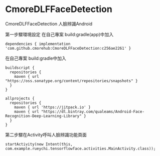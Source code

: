 # CmoreDLFFaceDetection
CmoreDLFFaceDetection
人臉辨識Android

第一步驟環境設定
在自己專案 build:gradle(app)中加入    
  
~~~
dependencies { implementation 'com.github.cmorehub:CmoreDLFFaceDetection:c256ae2261' }  
~~~
在自己專案 build:gradle中加入  
~~~
buildscript {  
  repositories {  
    maven { url "https://oss.sonatype.org/content/repositories/snapshots" }  
  }  
}  
  
allprojects {  
  repositories {  
    maven { url 'https://jitpack.io' }  
    maven { url "https://dl.bintray.com/qualeams/Android-Face-Recognition-Deep-Learning-Library" }  
  }  
}  
~~~

第二步驟在Activity呼叫人臉辨識功能頁面  
~~~
startActivity(new Intent(this, com.example.rueychi.tensorflowface.activities.MainActivity.class));
~~~
